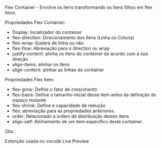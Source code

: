 Flex Container - Envolve os itens transformando os itens filhos em flex itens.

Propriedades Flex Container:
- Display: Incializador do container
- flex-direction: Direcionamento dos itens (Linha ou Coluna)
- flex-wrap: Quebra de linha ou não
- flex-flow: Abreviação para o direction ou wrap
- justify-content: alinha os itens do conteiner de acordo com a sua direção
- align-items: alinhar os itens
- align-content: alinhar as linhas do container

Propriedades Flex Item:
- flex-grow: Define o fator de crescimento
- flex-basis: Define o tamanho inicial desse item antes da definição do espaço restante
- flex-shrink: Define a capacidade de redução
- flex: abreviação para as propriedades anteriores.
- order: Relacionado a ordem de distribuição destes itens
- align-self: Alinhamento de um item especifico deste container.

Obs.:

Extenção usada no vscode Live Preview 

